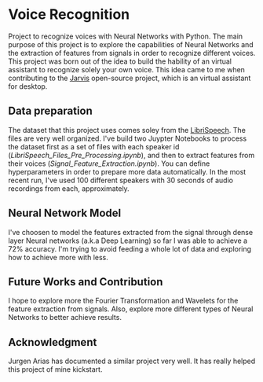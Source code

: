 # Voice Recognition

Project to recognize voices with Neural Networks with Python. The main purpose of this project is to explore the capabilities of Neural Networks and the extraction of features from signals in order to recognize different voices. This project was born out of the idea to build the hability of an virtual assistant to recognize solely your own voice. This idea came to me when contributing to the [Jarvis](https://github.com/sukeesh/Jarvis) open-source project, which is an virtual assistant for desktop.

## Data preparation

The dataset that this project uses comes soley from the [LibriSpeech](http://www.openslr.org/12/). The files are very well organized. I've build two Juypter Notebooks to process the dataset first as a set of files with each speaker id (_LibriSpeech_Files_Pre_Processing.ipynb_), and then to extract features from their voices (_Signal_Feature_Extraction.ipynb_). You can define hyperparameters in order to prepare more data automatically. In the most recent run, I've used 100 different speakers with 30 seconds of audio recordings from each, approximately.

## Neural Network Model

I've choosen to model the features extracted from the signal through dense layer Neural networks (a.k.a Deep Learning) so far I was able to achieve a 72% accuracy. I'm trying to avoid feeding a whole lot of data and exploring how to achieve more with less. 

## Future Works and Contribution

I hope to explore more the Fourier Transformation and Wavelets for the feature extraction from signals. Also, explore more different types of Neural Networks to better achieve results.

## Acknowledgment

Jurgen Arias has documented a similar project very well. It has really helped this project of mine kickstart.
